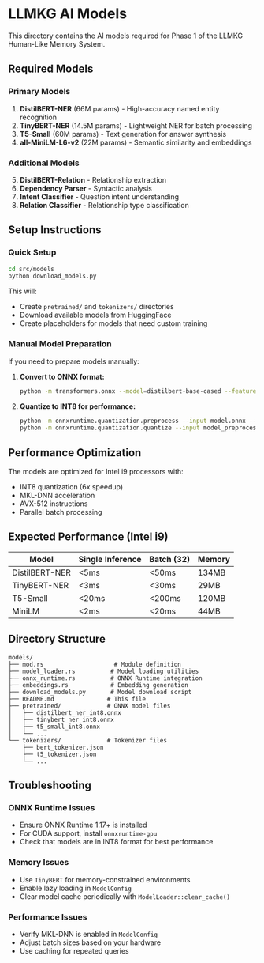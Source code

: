 # LLMKG AI Models

This directory contains the AI models required for Phase 1 of the LLMKG Human-Like Memory System.

## Required Models

### Primary Models
1. **DistilBERT-NER** (66M params) - High-accuracy named entity recognition
2. **TinyBERT-NER** (14.5M params) - Lightweight NER for batch processing
3. **T5-Small** (60M params) - Text generation for answer synthesis
4. **all-MiniLM-L6-v2** (22M params) - Semantic similarity and embeddings

### Additional Models
5. **DistilBERT-Relation** - Relationship extraction
6. **Dependency Parser** - Syntactic analysis
7. **Intent Classifier** - Question intent understanding
8. **Relation Classifier** - Relationship type classification

## Setup Instructions

### Quick Setup
```bash
cd src/models
python download_models.py
```

This will:
- Create `pretrained/` and `tokenizers/` directories
- Download available models from HuggingFace
- Create placeholders for models that need custom training

### Manual Model Preparation

If you need to prepare models manually:

1. **Convert to ONNX format:**
   ```bash
   python -m transformers.onnx --model=distilbert-base-cased --feature=token-classification distilbert onnx/
   ```

2. **Quantize to INT8 for performance:**
   ```bash
   python -m onnxruntime.quantization.preprocess --input model.onnx --output model_preprocessed.onnx
   python -m onnxruntime.quantization.quantize --input model_preprocessed.onnx --output model_int8.onnx
   ```

## Performance Optimization

The models are optimized for Intel i9 processors with:
- INT8 quantization (6x speedup)
- MKL-DNN acceleration
- AVX-512 instructions
- Parallel batch processing

## Expected Performance (Intel i9)

| Model | Single Inference | Batch (32) | Memory |
|-------|-----------------|------------|--------|
| DistilBERT-NER | <5ms | <50ms | 134MB |
| TinyBERT-NER | <3ms | <30ms | 29MB |
| T5-Small | <20ms | <200ms | 120MB |
| MiniLM | <2ms | <20ms | 44MB |

## Directory Structure

```
models/
├── mod.rs                    # Module definition
├── model_loader.rs          # Model loading utilities
├── onnx_runtime.rs          # ONNX Runtime integration
├── embeddings.rs            # Embedding generation
├── download_models.py       # Model download script
├── README.md               # This file
├── pretrained/             # ONNX model files
│   ├── distilbert_ner_int8.onnx
│   ├── tinybert_ner_int8.onnx
│   ├── t5_small_int8.onnx
│   └── ...
└── tokenizers/             # Tokenizer files
    ├── bert_tokenizer.json
    ├── t5_tokenizer.json
    └── ...
```

## Troubleshooting

### ONNX Runtime Issues
- Ensure ONNX Runtime 1.17+ is installed
- For CUDA support, install `onnxruntime-gpu`
- Check that models are in INT8 format for best performance

### Memory Issues
- Use `TinyBERT` for memory-constrained environments
- Enable lazy loading in `ModelConfig`
- Clear model cache periodically with `ModelLoader::clear_cache()`

### Performance Issues
- Verify MKL-DNN is enabled in `ModelConfig`
- Adjust batch sizes based on your hardware
- Use caching for repeated queries
